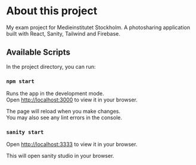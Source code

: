 # About this project
My exam project for Medieinstitutet Stockholm. A photosharing application built with React, Sanity, Tailwind and Firebase. 

## Available Scripts

In the project directory, you can run:

### `npm start`

Runs the app in the development mode.\
Open [http://localhost:3000](http://localhost:3000) to view it in your browser.

The page will reload when you make changes.\
You may also see any lint errors in the console.

### `sanity start`

Open [http://localhost:3333](http://localhost:3333) to view it in your browser.

This will open sanity studio in your browser. 

